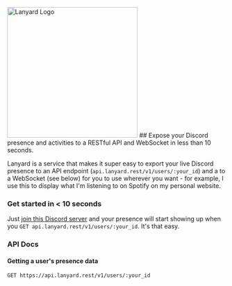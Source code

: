 <img src="https://storage.googleapis.com/lanyard/static/lanyardtemplogo.png" alt="Lanyard Logo" width="300"/>
## Expose your Discord presence and activities to a RESTful API and WebSocket in less than 10 seconds.

Lanyard is a service that makes it super easy to export your live Discord presence to an API endpoint (`api.lanyard.rest/v1/users/:your_id`) and a to a WebSocket (see below) for you to use wherever you want - for example, I use this to display what I'm listening to on Spotify on my personal website.

### Get started in < 10 seconds

Just [join this Discord server](https://discord.gg/UrXF2cfJ7F) and your presence will start showing up when you `GET api.lanyard.rest/v1/users/:your_id`. It's that easy.

### API Docs
#### Getting a user's presence data
`GET https://api.lanyard.rest/v1/users/:your_id`